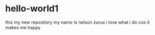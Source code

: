 # hello-world1
this my new repository
my name is nelson zurus
i love what i do cos it makes me happy
